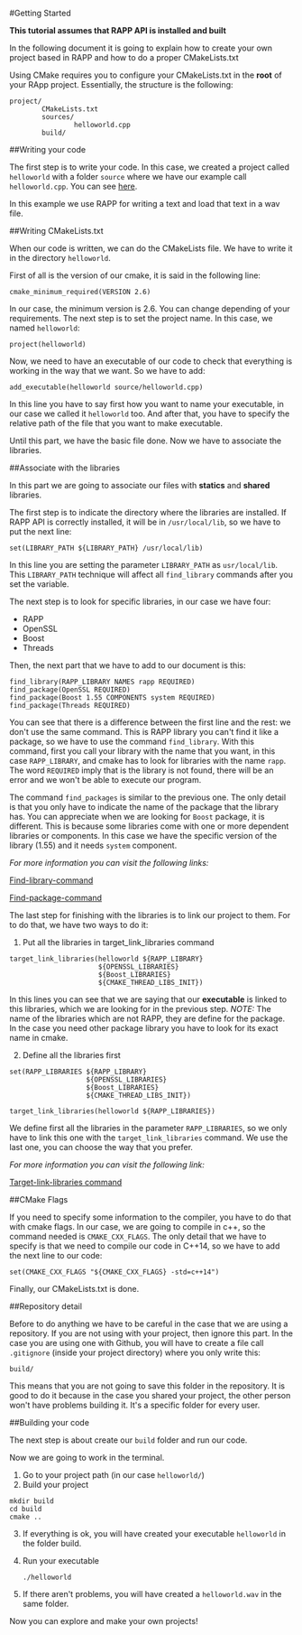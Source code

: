 #Getting Started

**This tutorial assumes that RAPP API is installed and built**

In the following document it is going to explain how to create your own project based in RAPP
and how to do a proper CMakeLists.txt

Using CMake requires you to configure your CMakeLists.txt in the **root** of your RApp project.
Essentially, the structure is the following:

```
project/
        CMakeLists.txt
        sources/
                helloworld.cpp
        build/
```

##Writing your code

The first step is to write your code. 
In this case, we created a project called `helloworld` with a folder `source` where we have our example call `helloworld.cpp`.
You can see [here](source/helloworld.cpp).

In this example we use RAPP for writing a text and load that text in a wav file.

##Writing CMakeLists.txt

When our code is written, we can do the CMakeLists file.
We have to write it in the directory `helloworld`.

First of all is the version of our cmake, it is said in the following line:

```
cmake_minimum_required(VERSION 2.6)
```

In our case, the minimum version is 2.6. You can change depending of your requirements.
The next step is to set the project name. In this case, we named `helloworld`:

```
project(helloworld)
```

Now, we need to have an executable of our code to check that everything is working
in the way that we want. So we have to add:

```
add_executable(helloworld source/helloworld.cpp)
```

In this line you have to say first how you want to name your executable, in our
case we called it `helloworld` too. And after that, you have to specify the relative 
path of the file that you want to make executable.

Until this part, we have the basic file done.
Now we have to associate the libraries.

##Associate with the libraries

In this part we are going to associate our files with **statics** and **shared** libraries.

The first step is to indicate the directory where the libraries are installed.
If RAPP API is correctly installed, it will be in `/usr/local/lib`, so 
we have to put the next line:

```
set(LIBRARY_PATH ${LIBRARY_PATH} /usr/local/lib)
```

In this line you are setting the parameter `LIBRARY_PATH` as `usr/local/lib`.
This `LIBRARY_PATH` technique will affect all `find_library` commands after you set the variable.

The next step is to look for specific libraries, in our case we have four:

* RAPP
* OpenSSL
* Boost
* Threads

Then, the next part that we have to add to our document is this:

```
find_library(RAPP_LIBRARY NAMES rapp REQUIRED)
find_package(OpenSSL REQUIRED)
find_package(Boost 1.55 COMPONENTS system REQUIRED)
find_package(Threads REQUIRED)
```

You can see that there is a difference between the first line and the rest: we don't use the 
same command. This is RAPP library you can't find it like a package, so we have to use the command
`find_library`. With this command, first you call your library with the name that you want, in this case
`RAPP_LIBRARY`, and cmake has to look for libraries with the name `rapp`. The word `REQUIRED` imply that
is the library is not found, there will be an error and we won't be able to execute our program.

The command `find_packages` is similar to the previous one. The only detail is that you only have to 
indicate the name of the package that the library has. You can appreciate when we are looking for 
`Boost` package, it is different. This is because some libraries come with one or more dependent libraries 
or components. In this case we have the specific version of the library (1.55) and it needs `system` component.

*For more information you can visit the following links:*

[Find-library-command](https://cmake.org/cmake/help/v3.0/command/find_library.html?highlight=find_library)

[Find-package-command](https://cmake.org/cmake/help/v3.0/command/find_package.html?highlight=find_package)

The last step for finishing with the libraries is to link our project to them. For to do that, we have two ways 
to do it:

1. Put all the libraries in target_link_libraries command

```
target_link_libraries(helloworld ${RAPP_LIBRARY} 
                      ${OPENSSL_LIBRARIES} 
                      ${Boost_LIBRARIES}
                      ${CMAKE_THREAD_LIBS_INIT})
```

In this lines you can see that we are saying that our **executable** is linked to this libraries, which
we are looking for in the previous step. *NOTE:* The name of the libraries which are not RAPP, they are 
define for the package. In the case you need other package library you have to look for its exact name
in cmake.

2. Define all the libraries first

```
set(RAPP_LIBRARIES ${RAPP_LIBRARY} 
                   ${OPENSSL_LIBRARIES} 
                   ${Boost_LIBRARIES}
                   ${CMAKE_THREAD_LIBS_INIT})

target_link_libraries(helloworld ${RAPP_LIBRARIES})
```

We define first all the libraries in the parameter `RAPP_LIBRARIES`, so we only have to link this one
with the `target_link_libraries` command.
We use the last one, you can choose the way that you prefer.

*For more information you can visit the following link:*

[Target-link-libraries command](https://cmake.org/cmake/help/v3.0/command/target_link_libraries.html)

##CMake Flags

If you need to specify some information to the compiler, you have to do that with cmake flags.
In our case, we are going to compile in c++, so the command needed is `CMAKE_CXX_FLAGS`.
The only detail that we have to specify is that we need to compile our code in C++14, so
we have to add the next line to our code:

```
set(CMAKE_CXX_FLAGS "${CMAKE_CXX_FLAGS} -std=c++14")
```

Finally, our CMakeLists.txt is done. 

##Repository detail

Before to do anything we have to be careful in the case that we are using a repository.
If you are not using with your project, then ignore this part.
In the case you are using one with Github, you will have to create a file call `.gitignore`
(inside your project directory) where you only write this:

```
build/
```

This means that you are not going to save this folder in the repository. It is good to do it
because in the case you shared your project, the other person won't have problems building it.
It's a specific folder for every user.

##Building your code

The next step is about create our `build` folder and run our code.

Now we are going to work in the terminal.

1. Go to your project path (in our case `helloworld/`)
2. Build your project
```
mkdir build
cd build 
cmake ..
```

3. If everything is ok, you will have created your executable `helloworld` in the folder build.
4. Run your executable
    ```
    ./helloworld
    ```

5. If there aren't problems, you will have created a `helloworld.wav` in the same folder.

Now you can explore and make your own projects!
